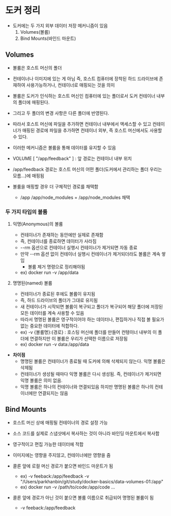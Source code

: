 # 도커 정리

* 도커에는 두 가지 외부 데이터 저장 메커니즘이 있음
    1. Volumes(볼륨)
    2. Bind Mounts(바인드 마운트)

## Volumes

* 볼륨은 호스트 머신의 폴더
* 컨테이너나 이미지에 있는 게 아님 즉, 호스트 컴퓨터에 장착된 하드 드라이브에 존재하여 사용가능하거나, 컨테이너로 매핑되는 것을 의미
* 볼륨은 도커가 인식하는 호스트 머신인 컴퓨터에 있는 폴더로서 도커 컨테이너 내부의 폴더에 매핑된다.
* 그리고 두 폴더의 변경 사항은 다른 폴더에 반영된다.
* 따라서 호스트 머신에 파일을 추가하면 컨테이너 내부에서 액세스할 수 있고 컨테이너가 매핑된 경로에 파일을 추가하면 컨테이너 외부, 즉 호스트 머신에서도 사용할 수 있다.

* 이러한 메커니즘은 볼륨을 통해 데이터를 유지할 수 있음

* VOLUME [ "/app/feedback" ] : 앞 경로는 컨테이너 내부 위치
* /app/feedback 경로는 호스트 머신의 어떤 폴더(도커에서 관리하는 폴더 우리는 모름...)에 매핑됨

* 볼륨을 매핑할 경우 더 구체적인 경로를 채택함
    * /app  /app/node_modules = /app/node_modules 채택

### 두 가지 타입의 볼륨

1. 익명(Anonymous)의 볼륨
    * 컨테이너가 존재하는 동안에만 실제로 존재함
    * 즉, 컨테이너를 종료하면 데이터가 사라짐
    * --rm 옵션으로 컨테이너 실행시 컨테이너가 제거되면 자동 종료
    * 만약 --rm 옵션 없이 컨테이너 실행시 컨테이너가 제거되더라도 볼륨은 계속 쌓임
        * 볼륨 제거 명령으로 정리해야됨
    * ex) docker run -v /app/data

2. 명명된(named) 볼륨
    * 컨테이너가 종료된 후에도 볼륨이 유지됨
    * 즉, 하드 드라이브의 폴더가 그대로 유지됨
    * 새 컨테이너가 시작되면 볼륨이 복구되고 폴더가 복구되어 해당 폴더에 저장된 모든 데이터를 계속 사용할 수 있음
    * 따라서 명명된 볼륨은 영구적이어야 하는 데이터나, 편집하거나 직접 볼 필요가 없는 중요한 데이터에 적합하다.
    * ex) -v {볼륨명}:{경로} : 호스팅 머신에 폴더를 만들어 컨텡이너 내부의 이 폴더에 연결하지만 이 볼륨은 우리가 선택한 이름으로 저장됨
    * ex) docker run -v data:/app/data

* **차이점**
    * 명명된 볼륨은 컨테이너가 종료될 때 도커에 의해 삭제되지 않는다. 익명 볼륨은 삭제됨
    * 컨테이너가 생성될 때마다 익명 볼륨은 다시 생성됨. 즉, 컨테이너가 제거되면 익명 볼륨은 의미 없음.
    * 익명 볼륨은 하나의 컨테이너와 연결되있음 하지만 명명된 볼륨은 하나의 컨테이너에만 연결되지는 않음


## Bind Mounts

* 호스트 머신 상에 매핑될 컨테이너의 경로 설정 가능
* 소스 코드를 실제로 스냅샷에서 복사하는 것이 아니라 바인딩 마운트에서 복사함
* 영구적이고 편집 가능한 데이터에 적합
* 이미지에는 영향을 주지않고, 컨테이너에만 영향을 줌

* 콜론 앞에 로컬 머신 경로가 붙으면 바인드 마운트가 됨
    * ex) -v feeback:/app/feedback -v "/Users/parkhanbin/git/study/docker-basics/data-volumes-01:/app"
    * ex) docker run -v /path/to/code:/app/code ...

* 콜론 앞에 경로가 아닌 것이 붙으면 볼륨 이름으로 취급되어 명명된 볼륨이 됨
    * -v feeback:/app/feedback